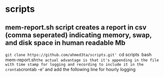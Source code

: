 # scripts
## mem-report.sh script creates a report in csv (comma seperated) indicating memory, swap, and disk space in human readable Mb
`git clone https://github.com/ahmed3ta/scripts.git'
`cd scripts`
`bash mem-report.sh`
the actual advantage is that it's appending in the file with time stamp for logging and recording
to include it in the crontab
`crontab -e'
and add the following line for hourly logging
